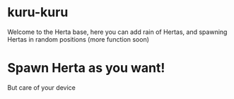 # kuru-kuru
Welcome to the Herta base, here you can add rain of Hertas, and spawning Hertas in random positions (more function soon)

# Spawn Herta as you want!
But care of your device
